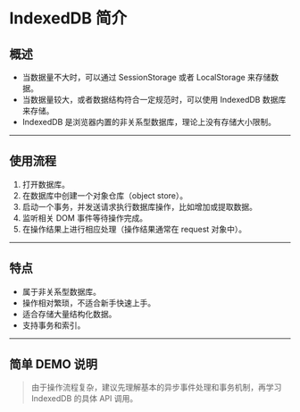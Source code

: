 # IndexedDB 简介

## 概述
- 当数据量不大时，可以通过 SessionStorage 或者 LocalStorage 来存储数据。
- 当数据量较大，或者数据结构符合一定规范时，可以使用 IndexedDB 数据库来存储。
- IndexedDB 是浏览器内置的非关系型数据库，理论上没有存储大小限制。

---

## 使用流程
1. 打开数据库。
2. 在数据库中创建一个对象仓库（object store）。
3. 启动一个事务，并发送请求执行数据库操作，比如增加或提取数据。
4. 监听相关 DOM 事件等待操作完成。
5. 在操作结果上进行相应处理（操作结果通常在 request 对象中）。

---

## 特点
- 属于非关系型数据库。
- 操作相对繁琐，不适合新手快速上手。
- 适合存储大量结构化数据。
- 支持事务和索引。

---

## 简单 DEMO 说明
> 由于操作流程复杂，建议先理解基本的异步事件处理和事务机制，再学习 IndexedDB 的具体 API 调用。
